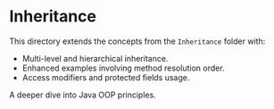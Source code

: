 # Inheritance

This directory extends the concepts from the `Inheritance` folder with:

- Multi-level and hierarchical inheritance.
- Enhanced examples involving method resolution order.
- Access modifiers and protected fields usage.

A deeper dive into Java OOP principles.
